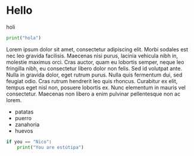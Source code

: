 # Hello

holi

```python
print("hola")
```

Lorem ipsum dolor sit amet, consectetur adipiscing elit. Morbi sodales est nec leo gravida facilisis. Maecenas nisi purus, lacinia vehicula nibh in, molestie maximus orci. Cras auctor, quam eu lobortis semper, neque leo fringilla nibh, eu consectetur libero dolor non felis. Sed id volutpat ante. Nulla in gravida dolor, eget rutrum purus. Nulla quis fermentum dui, sed feugiat odio. Cras rutrum hendrerit leo quis rhoncus. Curabitur ex elit, tempus eget nisl non, posuere lobortis ex. Nunc elementum in mauris vel consectetur. Maecenas non libero a enim pulvinar pellentesque non ac lorem. 

- patatas
- puerro
- zanahoria
- huevos

```python
if you == "Nico":
    print("You are estútipa")
```